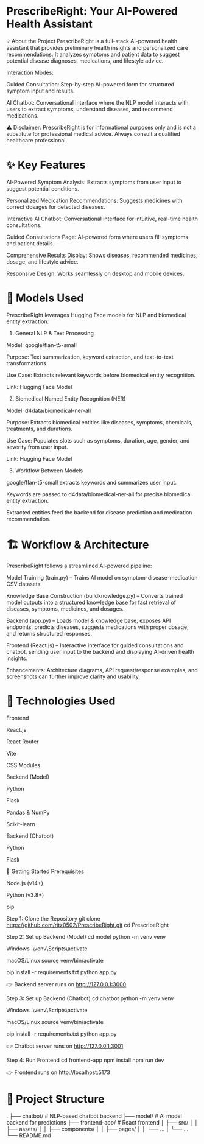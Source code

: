 # PrescribeRight: Your AI-Powered Health Assistant

💡 About the Project
PrescribeRight is a full-stack AI-powered health assistant that provides preliminary health insights and personalized care recommendations. It analyzes symptoms and patient data to suggest potential disease diagnoses, medications, and lifestyle advice.

Interaction Modes:

Guided Consultation: Step-by-step AI-powered form for structured symptom input and results.

AI Chatbot: Conversational interface where the NLP model interacts with users to extract symptoms, understand diseases, and recommend medications.

⚠️ Disclaimer: PrescribeRight is for informational purposes only and is not a substitute for professional medical advice. Always consult a qualified healthcare professional.

# ✨ Key Features

AI-Powered Symptom Analysis: Extracts symptoms from user input to suggest potential conditions.

Personalized Medication Recommendations: Suggests medicines with correct dosages for detected diseases.

Interactive AI Chatbot: Conversational interface for intuitive, real-time health consultations.

Guided Consultations Page: AI-powered form where users fill symptoms and patient details.

Comprehensive Results Display: Shows diseases, recommended medicines, dosage, and lifestyle advice.

Responsive Design: Works seamlessly on desktop and mobile devices.

# 🧠 Models Used

PrescribeRight leverages Hugging Face models for NLP and biomedical entity extraction:

1. General NLP & Text Processing

Model: google/flan-t5-small

Purpose: Text summarization, keyword extraction, and text-to-text transformations.

Use Case: Extracts relevant keywords before biomedical entity recognition.

Link: Hugging Face Model

2. Biomedical Named Entity Recognition (NER)

Model: d4data/biomedical-ner-all

Purpose: Extracts biomedical entities like diseases, symptoms, chemicals, treatments, and durations.

Use Case: Populates slots such as symptoms, duration, age, gender, and severity from user input.

Link: Hugging Face Model

3. Workflow Between Models

google/flan-t5-small extracts keywords and summarizes user input.

Keywords are passed to d4data/biomedical-ner-all for precise biomedical entity extraction.

Extracted entities feed the backend for disease prediction and medication recommendation.

# 🏗️ Workflow & Architecture

PrescribeRight follows a streamlined AI-powered pipeline:

Model Training (train.py) – Trains AI model on symptom-disease-medication CSV datasets.

Knowledge Base Construction (buildknowledge.py) – Converts trained model outputs into a structured knowledge base for fast retrieval of diseases, symptoms, medicines, and dosages.

Backend (app.py) – Loads model & knowledge base, exposes API endpoints, predicts diseases, suggests medications with proper dosage, and returns structured responses.

Frontend (React.js) – Interactive interface for guided consultations and chatbot, sending user input to the backend and displaying AI-driven health insights.

Enhancements: Architecture diagrams, API request/response examples, and screenshots can further improve clarity and usability.

# 🚀 Technologies Used
Frontend

React.js

React Router

Vite

CSS Modules

Backend (Model)

Python

Flask

Pandas & NumPy

Scikit-learn

Backend (Chatbot)

Python

Flask

🔧 Getting Started
Prerequisites

Node.js (v14+)

Python (v3.8+)

pip

Step 1: Clone the Repository
git clone https://github.com/ritz0502/PrescribeRight.git
cd PrescribeRight

Step 2: Set up Backend (Model)
cd model
python -m venv venv

Windows
.\venv\Scripts\activate

macOS/Linux
source venv/bin/activate

pip install -r requirements.txt
python app.py


👉 Backend server runs on http://127.0.0.1:3000

Step 3: Set up Backend (Chatbot)
cd chatbot
python -m venv venv

Windows
.\venv\Scripts\activate

macOS/Linux
source venv/bin/activate

pip install -r requirements.txt
python app.py


👉 Chatbot server runs on http://127.0.0.1:3001

Step 4: Run Frontend
cd frontend-app
npm install
npm run dev


👉 Frontend runs on http://localhost:5173

# 📁 Project Structure
.
├── chatbot/            # NLP-based chatbot backend
├── model/              # AI model backend for predictions
├── frontend-app/       # React frontend
│   ├── src/
│   │   ├── assets/
│   │   ├── components/
│   │   ├── pages/
│   │   └── ...
│   └── ...
└── README.md
